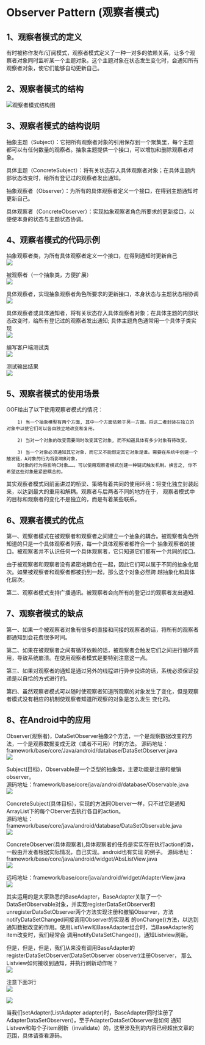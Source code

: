 # Observer Pattern (观察者模式)

## 1、观察者模式的定义 

   有时被称作发布/订阅模式，观察者模式定义了一种一对多的依赖关系，让多个观察者对象同时监听某一个主题对象。这个主题对象在状态发生变化时，会通知所有观察者对象，使它们能够自动更新自己。  

## 2、观察者模式的结构  

   ![观察者模式结构图](https://github.com/vikingden8/DesignPatterns-Java/blob/master/images/observer/observer_c.png)  

## 3、观察者模式的结构说明  

   抽象主题（Subject）：它把所有观察者对象的引用保存到一个聚集里，每个主题都可以有任何数量的观察者。抽象主题提供一个接口，可以增加和删除观察者对象。

   具体主题（ConcreteSubject）：将有关状态存入具体观察者对象；在具体主题内部状态改变时，给所有登记过的观察者发出通知。

   抽象观察者（Observer）：为所有的具体观察者定义一个接口，在得到主题通知时更新自己。

   具体观察者（ConcreteObserver）：实现抽象观察者角色所要求的更新接口，以便使本身的状态与主题状态协调。
    
## 4、观察者模式的代码示例  

   抽象观察者类，为所有具体观察者定义一个接口，在得到通知时更新自己  
   ![](https://github.com/vikingden8/DesignPatterns-Java/blob/master/images/observer/observer_01.png)
   
   被观察者（一个抽象类，方便扩展）  
   ![](https://github.com/vikingden8/DesignPatterns-Java/blob/master/images/observer/observer_02.png)
   
   具体观察者，实现抽象观察者角色所要求的更新接口，本身状态与主题状态相协调  
   ![](https://github.com/vikingden8/DesignPatterns-Java/blob/master/images/observer/observer_04.png)
   
   具体观察者或具体通知者，将有关状态存入具体观察者对象；在具体主题的内部状态改变时，给所有登记过的观察者发出通知;
   具体主题角色通常用一个具体子类实现  
   ![](https://github.com/vikingden8/DesignPatterns-Java/blob/master/images/observer/observer_03.png)
   
   编写客户端测试类  
   ![](https://github.com/vikingden8/DesignPatterns-Java/blob/master/images/observer/observer_05.png)
   
   测试输出结果  
   ![](https://github.com/vikingden8/DesignPatterns-Java/blob/master/images/observer/observer_06.png)
   
## 5、观察者模式的使用场景  

   GOF给出了以下使用观察者模式的情况：  
   
        1) 当一个抽象模型有两个方面, 其中一个方面依赖于另一方面。将这二者封装在独立的对象中以使它们可以各自独立地改变和复用。  
        
        2) 当对一个对象的改变需要同时改变其它对象, 而不知道具体有多少对象有待改变。  
        
        3) 当一个对象必须通知其它对象，而它又不能假定其它对象是谁。需要在系统中创建一个触发链，A对象的行为将影响B对象，
        B对象的行为将影响C对象……，可以使用观察者模式创建一种链式触发机制。换言之, 你不希望这些对象是紧密耦合的。  
              
   其实观察者模式同前面讲过的桥梁、策略有着共同的使用环境：将变化独立封装起来，以达到最大的重用和解耦。观察者与后两者不同的地方在于，
   观察者模式中的目标和观察者的变化不是独立的，而是有着某些联系。  
        
## 6、观察者模式的优点  

   第一、观察者模式在被观察者和观察者之间建立一个抽象的耦合。被观察者角色所知道的只是一个具体观察者列表，每一个具体观察者都符合一个
   抽象观察者的接口。被观察者并不认识任何一个具体观察者，它只知道它们都有一个共同的接口。  
   
   由于被观察者和观察者没有紧密地耦合在一起，因此它们可以属于不同的抽象化层次。如果被观察者和观察者都被扔到一起，那么这个对象必然跨
   越抽象化和具体化层次。  
   
   第二、观察者模式支持广播通讯。被观察者会向所有的登记过的观察者发出通知.  

## 7、观察者模式的缺点  

   第一、如果一个被观察者对象有很多的直接和间接的观察者的话，将所有的观察者都通知到会花费很多时间。  
   
   第二、如果在被观察者之间有循环依赖的话，被观察者会触发它们之间进行循环调用，导致系统崩溃。在使用观察者模式是要特别注意这一点。  
   
   第三、如果对观察者的通知是通过另外的线程进行异步投递的话，系统必须保证投递是以自恰的方式进行的。  
   
   第四、虽然观察者模式可以随时使观察者知道所观察的对象发生了变化，但是观察者模式没有相应的机制使观察者知道所观察的对象是怎么发生
   变化的。  
   
## 8、在Android中的应用  
   Observer(观察者)，DataSetObserver抽象2个方法，一个是观察数据改变的方法，一个是观察数据变成无效（或者不可用）时的方法。
   源码地址：framework/base/core/Java/android/database/DataSetObserver.java  
   ![](https://github.com/vikingden8/DesignPatterns-Java/blob/master/images/observer/observer_06.png)  
   
   Subject(目标)，Observable<T>是一个泛型的抽象类，主要功能是注册和撤销observer。  
   源码地址：framework/base/core/java/android/database/Observable.java  
   ![](https://github.com/vikingden8/DesignPatterns-Java/blob/master/images/observer/observer_07.png)  
   
   ConcreteSubject(具体目标)，实现的方法同Oberver一样，只不过它是通知ArrayList<Observer>下的每个Oberver去执行各自的action。  
   源码地址：framework/base/core/java/android/database/DataSetObservable.java  
   ![](https://github.com/vikingden8/DesignPatterns-Java/blob/master/images/observer/observer_08.png) 
   
   ConcreteObserver(具体观察者),具体观察者的任务是实实在在执行action的类，一般由开发者根据实际情况，自己实现。android也有实现
   的例子。
   源码地址：framework/base/core/java/android/widget/AbsListView.java  
   ![](https://github.com/vikingden8/DesignPatterns-Java/blob/master/images/observer/observer_09.png)  
   
   远吗地址：framework/base/core/java/android/widget/AdapterView.java  
   ![](https://github.com/vikingden8/DesignPatterns-Java/blob/master/images/observer/observer_10.png)  
   
   其实运用的是大家熟悉的BaseAdapter，BaseAdapter关联了一个DataSetObservable对象，并实现registerDataSetObserver和
   unregisterDataSetObserver两个方法实现注册和撤销Observer，方法notifyDataSetChanged间接调用Observer的实现者
   的onChange()方法，以达到通知数据改变的作用。使用ListView和BaseAdapter组合时，当BaseAdapter的item改变时，我们经常会
   调用notifyDataSetChanged()，通知Listview刷新。  
   
   但是，但是，但是，我们从来没有调用BaseAdapter的registerDataSetObserver(DataSetObserver observer)注册Observer，
   那么Listview如何接收到通知，并执行刷新动作呢？  
   ![](https://github.com/vikingden8/DesignPatterns-Java/blob/master/images/observer/observer_11.png)  
      
   注意下面3行  
   ![](https://github.com/vikingden8/DesignPatterns-Java/blob/master/images/observer/observer_12.png)
   
   ![](https://github.com/vikingden8/DesignPatterns-Java/blob/master/images/observer/observer_13.png)
   
   当我们setAdapter(ListAdapter adapter)时，BaseAdapter同时注册了AdapterDataSetObserver()，至于AdapterDataSetObserver是如何
   通知Listvew和每个子item刷新（invalidate）的，这里涉及到的内容已经超出文章的范围，具体请查看源码。  
   

    